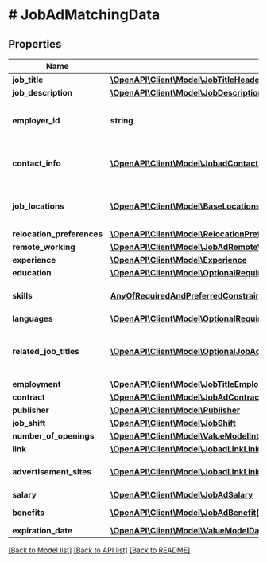 # # JobAdMatchingData

## Properties

Name | Type | Description | Notes
------------ | ------------- | ------------- | -------------
**job_title** | [**\OpenAPI\Client\Model\JobTitleHeader**](JobTitleHeader.md) |  |
**job_description** | [**\OpenAPI\Client\Model\JobDescription**](JobDescription.md) |  |
**employer_id** | **string** | CompanyID of the employer company. | [optional]
**contact_info** | [**\OpenAPI\Client\Model\JobadContactInfoContactInfo[]**](JobadContactInfoContactInfo.md) | Whom to contact for the job position. | [optional]
**job_locations** | [**\OpenAPI\Client\Model\BaseLocationsLocation[]**](BaseLocationsLocation.md) | Locations of the opened position. | [optional]
**relocation_preferences** | [**\OpenAPI\Client\Model\RelocationPreferences**](RelocationPreferences.md) |  | [optional]
**remote_working** | [**\OpenAPI\Client\Model\JobAdRemoteWorking**](JobAdRemoteWorking.md) |  | [optional]
**experience** | [**\OpenAPI\Client\Model\Experience**](Experience.md) |  | [optional]
**education** | [**\OpenAPI\Client\Model\OptionalRequiredAndPreferredEducation**](OptionalRequiredAndPreferredEducation.md) |  | [optional]
**skills** | [**AnyOfRequiredAndPreferredConstrainedListValueRequiredConstrainedListValuePreferredConstrainedListValue**](AnyOfRequiredAndPreferredConstrainedListValueRequiredConstrainedListValuePreferredConstrainedListValue.md) | Required or preferred skills. |
**languages** | [**\OpenAPI\Client\Model\OptionalRequiredAndPreferredListJobAdLanguage**](OptionalRequiredAndPreferredListJobAdLanguage.md) |  | [optional]
**related_job_titles** | [**\OpenAPI\Client\Model\OptionalJobAdJobTitle[]**](OptionalJobAdJobTitle.md) | Additional Job Titles related to the opened position. | [optional]
**employment** | [**\OpenAPI\Client\Model\JobTitleEmployment**](JobTitleEmployment.md) |  | [optional]
**contract** | [**\OpenAPI\Client\Model\JobAdContract**](JobAdContract.md) |  | [optional]
**publisher** | [**\OpenAPI\Client\Model\Publisher**](Publisher.md) |  | [optional]
**job_shift** | [**\OpenAPI\Client\Model\JobShift**](JobShift.md) |  | [optional]
**number_of_openings** | [**\OpenAPI\Client\Model\ValueModelInt**](ValueModelInt.md) |  | [optional]
**link** | [**\OpenAPI\Client\Model\JobadLinkLink**](JobadLinkLink.md) |  | [optional]
**advertisement_sites** | [**\OpenAPI\Client\Model\JobadLinkLink[]**](JobadLinkLink.md) | Advertising sites for the job offer. | [optional]
**salary** | [**\OpenAPI\Client\Model\JobAdSalary**](JobAdSalary.md) |  | [optional]
**benefits** | [**\OpenAPI\Client\Model\JobAdBenefit[]**](JobAdBenefit.md) | Offered benefits. | [optional]
**expiration_date** | [**\OpenAPI\Client\Model\ValueModelDatetime**](ValueModelDatetime.md) |  | [optional]

[[Back to Model list]](../../README.md#models) [[Back to API list]](../../README.md#endpoints) [[Back to README]](../../README.md)
